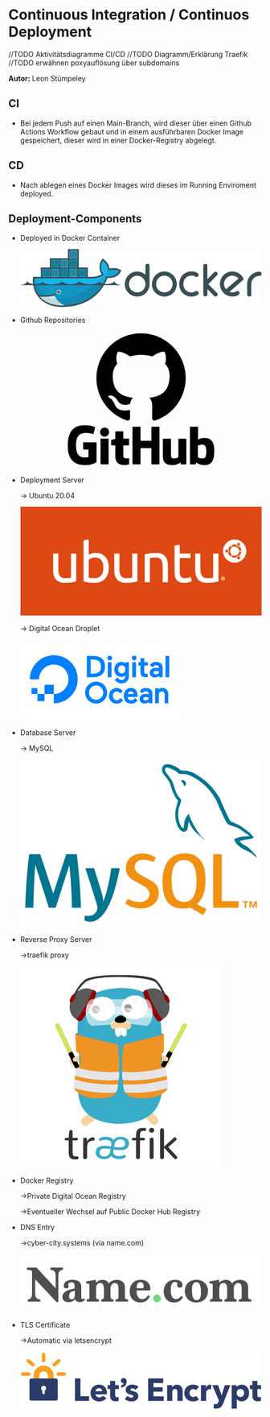 # Continuous Integration / Continuos Deployment

//TODO Aktivitätsdiagramme CI/CD
//TODO Diagramm/Erklärung Traefik
//TODO erwähnen poxyauflösung über subdomains

**Autor:** Leon Stümpeley

## CI
* Bei jedem Push auf einen Main-Branch, wird dieser über einen Github Actions Workflow gebaut und in einem ausführbaren Docker Image gespeichert, dieser wird in einer Docker-Registry abgelegt.

## CD
* Nach ablegen eines Docker Images wird dieses im Running Enviroment deployed.

## Deployment-Components
* Deployed in Docker Container

    ![](assets\docker.png)

* Github Repositories

    ![](assets\github.png)

* Deployment Server

    -> Ubuntu 20.04

    ![](assets\ubuntu.png)
    
    -> Digital Ocean Droplet

    ![](assets\digitalOcean.png)

* Database Server
    
    -> MySQL

    ![](assets/mysql.png)

* Reverse Proxy Server
    
    ->traefik proxy

    ![](assets/traefik.png)

* Docker Registry
    
    ->Private Digital Ocean Registry
    
    ->Eventueller Wechsel auf Public Docker Hub Registry

* DNS Entry
    
    ->cyber-city.systems (via name.com)

    ![](assets/name.com.png)

* TLS Certificate
    
    ->Automatic via letsencrypt

    ![](assets/letsencrypt.svg)